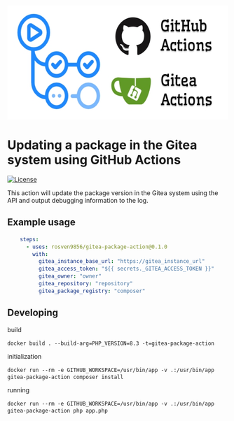 <p align="center">
    <img width="560" height="260" src="docs/image/github_gitea_actions.jpg" alt="github gitea actions">
</p>

# Updating a package in the Gitea system using GitHub Actions

[![License](https://img.shields.io/github/license/rosven9856/gitea-package-action)](https://github.com/rosven9856/gitea-package-action/blob/master/LICENSE)

This action will update the package version in the Gitea system using the API and output debugging information to the log.


## Example usage

```yaml
    steps:
      - uses: rosven9856/gitea-package-action@0.1.0
        with:
          gitea_instance_base_url: "https://gitea_instance_url"
          gitea_access_token: "${{ secrets._GITEA_ACCESS_TOKEN }}"
          gitea_owner: "owner"
          gitea_repository: "repository"
          gitea_package_registry: "composer"
```


## Developing

build
```shell
docker build . --build-arg=PHP_VERSION=8.3 -t=gitea-package-action
```

initialization
```shell
docker run --rm -e GITHUB_WORKSPACE=/usr/bin/app -v .:/usr/bin/app gitea-package-action composer install
```

running
```shell
docker run --rm -e GITHUB_WORKSPACE=/usr/bin/app -v .:/usr/bin/app gitea-package-action php app.php
```
